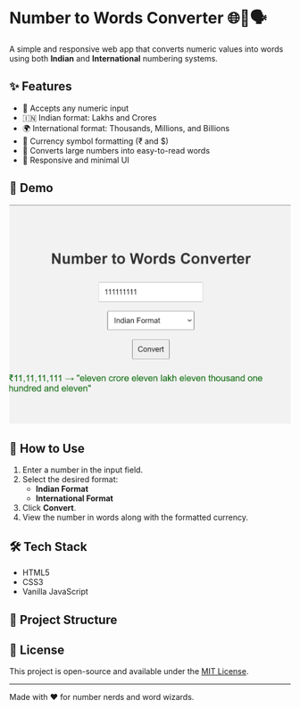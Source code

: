 # Number to Words Converter 🌐🔢🗣️

A simple and responsive web app that converts numeric values into words using both **Indian** and **International** numbering systems.

## ✨ Features

- 🔢 Accepts any numeric input
- 🇮🇳 Indian format: Lakhs and Crores
- 🌍 International format: Thousands, Millions, and Billions
- 💱 Currency symbol formatting (₹ and $)
- 🧠 Converts large numbers into easy-to-read words
- 📱 Responsive and minimal UI

## 📸 Demo

![screenshot](demo.png) <!-- Replace with actual screenshot if hosting -->

## 🚀 How to Use

1. Enter a number in the input field.
2. Select the desired format:
   - **Indian Format**
   - **International Format**
3. Click **Convert**.
4. View the number in words along with the formatted currency.

## 🛠️ Tech Stack

- HTML5
- CSS3
- Vanilla JavaScript

## 📂 Project Structure


## 📄 License

This project is open-source and available under the [MIT License](LICENSE).

---

Made with ❤️ for number nerds and word wizards.

